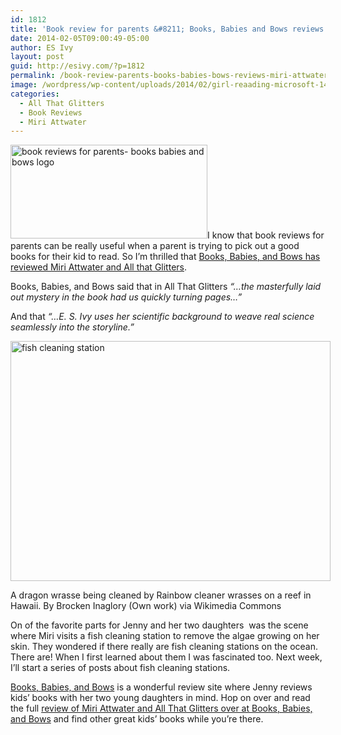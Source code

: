 ```yaml
---
id: 1812
title: 'Book review for parents &#8211; Books, Babies and Bows reviews Miri Attwater and All That Glitters'
date: 2014-02-05T09:00:49-05:00
author: ES Ivy
layout: post
guid: http://esivy.com/?p=1812
permalink: /book-review-parents-books-babies-bows-reviews-miri-attwater-glitters/
image: /wordpress/wp-content/uploads/2014/02/girl-reaading-microsoft-140x150.jpg
categories:
  - All That Glitters
  - Book Reviews
  - Miri Attwater
---
```

<img class="alignleft size-full wp-image-1814" alt="book reviews for parents- books babies and bows logo" src="http://esivy.com/wordpress/wp-content/uploads/2014/02/books-babies-and-bows-logo-315x150.jpg" width="315" height="150" srcset="https://esivy.com/wordpress/wp-content/uploads/2014/02/books-babies-and-bows-logo-315x150.jpg 315w, https://esivy.com/wordpress/wp-content/uploads/2014/02/books-babies-and-bows-logo-315x150-300x142.jpg 300w" sizes="(max-width: 315px) 100vw, 315px" />I know that book reviews for parents can be really useful when a parent is trying to pick out a good books for their kid to read. So I&#8217;m thrilled that <a title="read Books Babies and Bows book review for parents of All That Glitters" href="http://booksbabiesandbows.blogspot.com/2014/01/miri-attwater-and-all-that-glitters-by.html" target="_blank">Books, Babies, and Bows has reviewed Miri Attwater and All that Glitters</a>.

Books, Babies, and Bows said that in All That Glitters _&#8220;&#8230;the masterfully laid out mystery in the book had us quickly turning pages&#8230;&#8221;_

And that _&#8220;&#8230;E. S. Ivy uses her scientific background to weave real science seamlessly into the storyline.&#8221;<!--more-->_

<div id="attachment_1817" style="width: 522px" class="wp-caption alignleft">
  <img aria-describedby="caption-attachment-1817" class="size-full wp-image-1817" alt="fish cleaning station" src="http://esivy.com/wordpress/wp-content/uploads/2014/02/Fish-cleaning_station_konan-By-Brocken-Inaglory-via-Wikimedia-commons-.jpg" width="512" height="384" srcset="https://esivy.com/wordpress/wp-content/uploads/2014/02/Fish-cleaning_station_konan-By-Brocken-Inaglory-via-Wikimedia-commons-.jpg 512w, https://esivy.com/wordpress/wp-content/uploads/2014/02/Fish-cleaning_station_konan-By-Brocken-Inaglory-via-Wikimedia-commons--300x225.jpg 300w" sizes="(max-width: 512px) 100vw, 512px" />
  
  <p id="caption-attachment-1817" class="wp-caption-text">
    A dragon wrasse being cleaned by Rainbow cleaner wrasses on a reef in Hawaii. By Brocken Inaglory (Own work) via Wikimedia Commons
  </p>
</div>

On of the favorite parts for Jenny and her two daughters  was the scene where Miri visits a fish cleaning station to remove the algae growing on her skin. They wondered if there really are fish cleaning stations on the ocean. There are! When I first learned about them I was fascinated too. Next week, I&#8217;ll start a series of posts about fish cleaning stations.

<a title="book reviews for parents site" href="http://booksbabiesandbows.blogspot.com/" target="_blank">Books, Babies, and Bows</a> is a wonderful review site where Jenny reviews kids&#8217; books with her two young daughters in mind. Hop on over and read the full <a title="kids book review for parents, Miri Attwater and All That Glitters" href="http://booksbabiesandbows.blogspot.com/2014/01/miri-attwater-and-all-that-glitters-by.html" target="_blank">review of Miri Attwater and All That Glitters over at Books, Babies, and Bows</a> and find other great kids&#8217; books while you&#8217;re there.